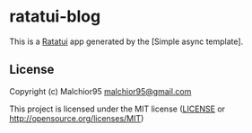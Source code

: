 # ratatui-blog

This is a [Ratatui] app generated by the [Simple async template].

[Ratatui]: https://ratatui.rs
[Simple Template]: https://github.com/ratatui/templates/tree/main/simple-async

## License

Copyright (c) Malchior95 <malchior95@gmail.com>

This project is licensed under the MIT license ([LICENSE] or <http://opensource.org/licenses/MIT>)

[LICENSE]: ./LICENSE

